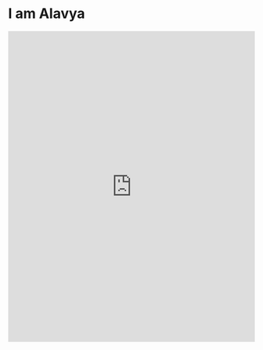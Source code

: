# I am Alavya
<div style="width:100%;height:0;padding-bottom:126%;position:relative;"><iframe src="https://giphy.com/embed/lP8xu5t2DLGG045H8F" width="100%" height="100%" style="position:absolute" frameBorder="0" class="giphy-embed" allowFullScreen></iframe></div><p><a href="https://giphy.com/stickers/hacktiv8-code-programming-programmer-lP8xu5t2DLGG045H8F"></a></p>

